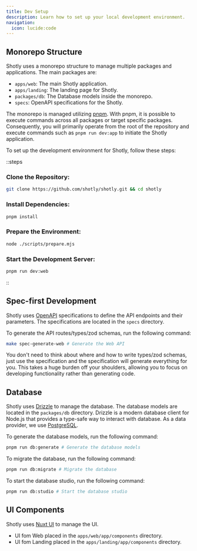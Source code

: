 ```yaml
---
title: Dev Setup
description: Learn how to set up your local development environment.
navigation:
  icon: lucide:code
---
```


## Monorepo Structure

Shotly uses a monorepo structure to manage multiple packages and applications. The main packages are:

- `apps/web`: The main Shotly application.
- `apps/landing`: The landing page for Shotly.
- `packages/db`: The Database models inside the monorepo.
- `specs`: OpenAPI specifications for the Shotly.

The monorepo is managed utilizing [pnpm](https://pnpm.io). With pnpm, it is possible to execute commands across all packages or target specific packages. Consequently, you will primarily operate from the root of the repository and execute commands such as `pnpm run dev:app` to initiate the Shotly application.

To set up the development environment for Shotly, follow these steps:

::steps
### Clone the Repository:

```sh [terminal]
git clone https://github.com/shotly/shotly.git && cd shotly
```

### Install Dependencies:

```sh [terminal]
pnpm install
```

### Prepare the Environment:

```sh [terminal]
node ./scripts/prepare.mjs
```

### Start the Development Server:

```sh [terminal]
pnpm run dev:web
```
::

## Spec-first Development

Shotly uses [OpenAPI](https://www.openapis.org) specifications to define the API endpoints and their parameters. The specifications are located in the `specs` directory.

To generate the API routes/types/zod schemas, run the following command:

```sh [terminal]
make spec-generate-web # Generate the Web API
```

You don't need to think about where and how to write types/zod schemas, just use the specification and the specification will generate everything for you.
This takes a huge burden off your shoulders, allowing you to focus on developing functionality rather than generating code.

## Database

Shotly uses [Drizzle](https://orm.drizzle.team) to manage the database. The database models are located in the `packages/db` directory.
Drizzle is a modern database client for Node.js that provides a type-safe way to interact with database. As a data provider, we use [PostgreSQL](https://www.postgresql.org).

To generate the database models, run the following command:

```sh [terminal]
pnpm run db:generate # Generate the database models
```

To migrate the database, run the following command:

```sh [terminal]
pnpm run db:migrate # Migrate the database
```

To start the database studio, run the following command:

```sh [terminal]
pnpm run db:studio # Start the database studio
```

## UI Components

Shotly uses [Nuxt UI](https://ui.nuxt.com) to manage the UI. 

- UI fom Web placed in the `apps/web/app/components` directory.
- UI fom Landing placed in the `apps/landing/app/components` directory.
